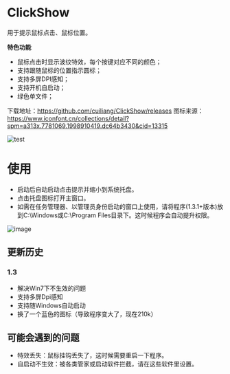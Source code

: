 # ClickShow
用于提示鼠标点击、鼠标位置。

**特色功能**
- 鼠标点击时显示波纹特效，每个按键对应不同的颜色；
- 支持跟随鼠标的位置指示圆标；
- 支持多屏DPI感知；
- 支持开机自启动；
- 绿色单文件；


下载地址：https://github.com/cuiliang/ClickShow/releases
图标来源：https://www.iconfont.cn/collections/detail?spm=a313x.7781069.1998910419.dc64b3430&cid=13315


![test](https://user-images.githubusercontent.com/1972649/122925974-f17ead00-d399-11eb-9c57-9b2f14dd5973.gif)



# 使用
- 启动后自动启动点击提示并缩小到系统托盘。
- 点击托盘图标打开主窗口。
- 如需在任务管理器、以管理员身份启动的窗口上使用，请将程序(1.3.1+版本)放到C:\Windows或C:\Program Files目录下。这时候程序会自动提升权限。


![image](https://user-images.githubusercontent.com/1972649/122925354-5554a600-d399-11eb-883c-60220fbd8da3.png)



## 更新历史

### 1.3
- 解决Win7下不生效的问题
- 支持多屏Dpi感知
- 支持随Windows自动启动
- 换了一个蓝色的图标（导致程序变大了，现在210k）

## 可能会遇到的问题
- 特效丢失：鼠标挂钩丢失了，这时候需要重启一下程序。
- 自启动不生效：被各类管家或启动软件拦截，请在这些软件里设置。



